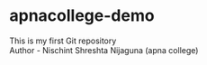 # apnacollege-demo
This is my first Git repository
<br>
Author - Nischint Shreshta Nijaguna (apna college)
